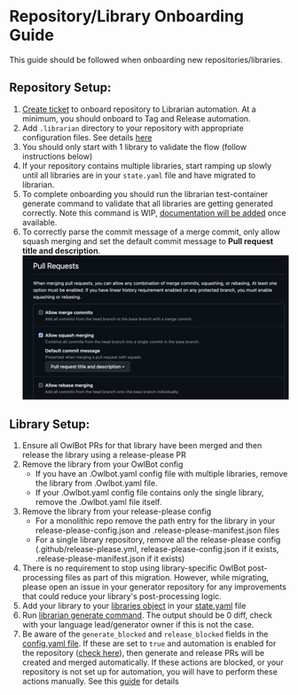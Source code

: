 # Repository/Library Onboarding Guide

This guide should be followed when onboarding new repositories/libraries.

## Repository Setup:
1) [Create ticket](http://go/onboard-repository-to-librarian) to onboard repository to Librarian automation. At a minimum, you should onboard to Tag and Release automation.
2) Add `.librarian` directory to your repository with appropriate configuration files. See details [here](https://github.com/googleapis/librarian/blob/main/doc/language-onboarding.md#configuration-files)
3) You should only start with 1 library to validate the flow (follow instructions below)
4) If your repository contains multiple libraries, start ramping up slowly until all libraries are in your `state.yaml` file and have migrated to librarian.
5) To complete onboarding you should run the librarian test-container generate command to validate that all libraries are getting generated correctly. Note this command is WIP, [documentation will be added](https://github.com/googleapis/librarian/issues/2621) once available.  
6) To correctly parse the commit message of a merge commit, only allow squash merging
and set the default commit message to **Pull request title and description**.
![Pull request settings](assets/setting-pull-requests.webp)

## Library Setup:
1) Ensure all OwlBot PRs for that library have been merged and then release the library using a release-please PR
2) Remove the library from your OwlBot config
    - If you have an .Owlbot.yaml config file with multiple libraries, remove the library from .Owlbot.yaml file.
    - If your .Owlbot.yaml config file contains only the single library, remove the .Owlbot.yaml file itself.
3) Remove the library from your release-please config
    - For a monolithic repo remove the path entry for the library in your release-please-config.json and .release-please-manifest.json files
    - For a single library repository, remove all the release-please config (.github/release-please.yml, release-please-config.json if it exists, .release-please-manifest.json if it exists)
4) There is no requirement to stop using library-specific OwlBot post-processing files as part of this migration. However, while migrating, please open an issue in your generator repository for any improvements that could reduce your library's post-processing logic.
5) Add your library to your [libraries object](https://github.com/googleapis/librarian/blob/main/doc/state-schema.md#libraries-object) in your [state.yaml](https://github.com/googleapis/librarian/blob/main/doc/state-schema.md#stateyaml-schema) file
6) Run [librarian generate command](https://github.com/googleapis/librarian/blob/main/doc/cli-commands.md#generate-command).  The output should be 0 diff, check with your language lead/generator owner if this is not the case.
7) Be aware of the `generate_blocked` and `release_blocked` fields in the [config.yaml file](https://github.com/googleapis/librarian/blob/main/doc/config-schema.md#libraries-object). If these are set to `true` and automation is enabled for the repository ([check here](https://github.com/googleapis/librarian/blob/main/internal/automation/prod/repositories.yaml)), then generate and release PRs will be created and merged automatically. If these actions are blocked, or your repository is not set up for automation, you will have to perform these actions manually. See this [guide](https://github.com/googleapis/librarian/blob/main/doc/library-maintainer-guide.md) for details
